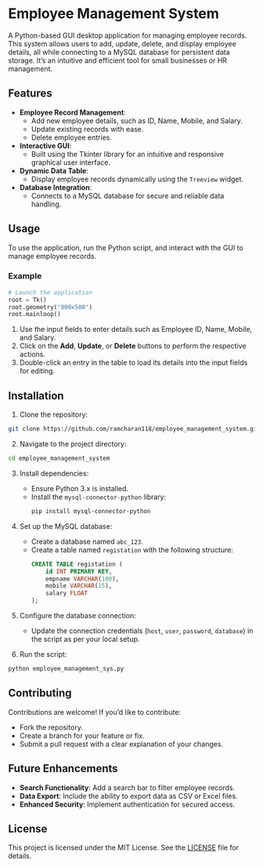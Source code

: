 # Employee Management System

A Python-based GUI desktop application for managing employee records. This system allows users to add, update, delete, and display employee details, all while connecting to a MySQL database for persistent data storage. It’s an intuitive and efficient tool for small businesses or HR management.

## Features

- **Employee Record Management**:
  - Add new employee details, such as ID, Name, Mobile, and Salary.
  - Update existing records with ease.
  - Delete employee entries.
- **Interactive GUI**:
  - Built using the Tkinter library for an intuitive and responsive graphical user interface.
- **Dynamic Data Table**:
  - Display employee records dynamically using the `Treeview` widget.
- **Database Integration**:
  - Connects to a MySQL database for secure and reliable data handling.

## Usage

To use the application, run the Python script, and interact with the GUI to manage employee records.

### Example

```python
# Launch the application
root = Tk()
root.geometry("800x500")
root.mainloop()
```

1. Use the input fields to enter details such as Employee ID, Name, Mobile, and Salary.
2. Click on the **Add**, **Update**, or **Delete** buttons to perform the respective actions.
3. Double-click an entry in the table to load its details into the input fields for editing.

## Installation

1. Clone the repository:
```bash
git clone https://github.com/ramcharan118/employee_management_system.git
```

2. Navigate to the project directory:
```bash
cd employee_management_system
```

3. Install dependencies:
   - Ensure Python 3.x is installed.
   - Install the `mysql-connector-python` library:
     ```bash
     pip install mysql-connector-python
     ```

4. Set up the MySQL database:
   - Create a database named `abc_123`.
   - Create a table named `registation` with the following structure:
     ```sql
     CREATE TABLE registation (
         id INT PRIMARY KEY,
         empname VARCHAR(100),
         mobile VARCHAR(15),
         salary FLOAT
     );
     ```

5. Configure the database connection:
   - Update the connection credentials (`host`, `user`, `password`, `database`) in the script as per your local setup.

6. Run the script:
```bash
python employee_management_sys.py
```

## Contributing

Contributions are welcome! If you’d like to contribute:
- Fork the repository.
- Create a branch for your feature or fix.
- Submit a pull request with a clear explanation of your changes.

## Future Enhancements

- **Search Functionality**: Add a search bar to filter employee records.
- **Data Export**: Include the ability to export data as CSV or Excel files.
- **Enhanced Security**: Implement authentication for secured access.

## License

This project is licensed under the MIT License. See the [LICENSE](LICENSE) file for details.
